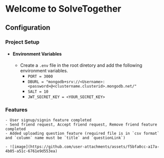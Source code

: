 # Welcome to SolveTogether

## Configuration

### Project Setup
 - #### Environment Variables
    - Create a `.env` file in the root diretory and add the following environment variables.
        - `PORT = 3000`
        - `DBURL = "mongodb+srv://<Username>:<password>@<clustername.clusterid>.mongodb.net/"`
        - `SALT = 10`
        - `JWT_SECRET_KEY = <YOUR_SECRET_KEY>`

### Features
    - User signup/signin feature completed
    - Send friend request, Accept friend request, Remove friend feature completed
    - Added uploading question feature (required file is in `csv format` and `column` name must be `title` and `questionLink`)

    - ![image](https://github.com/user-attachments/assets/f5bfa0cc-a17a-4b05-a51c-6761e9d553ea)